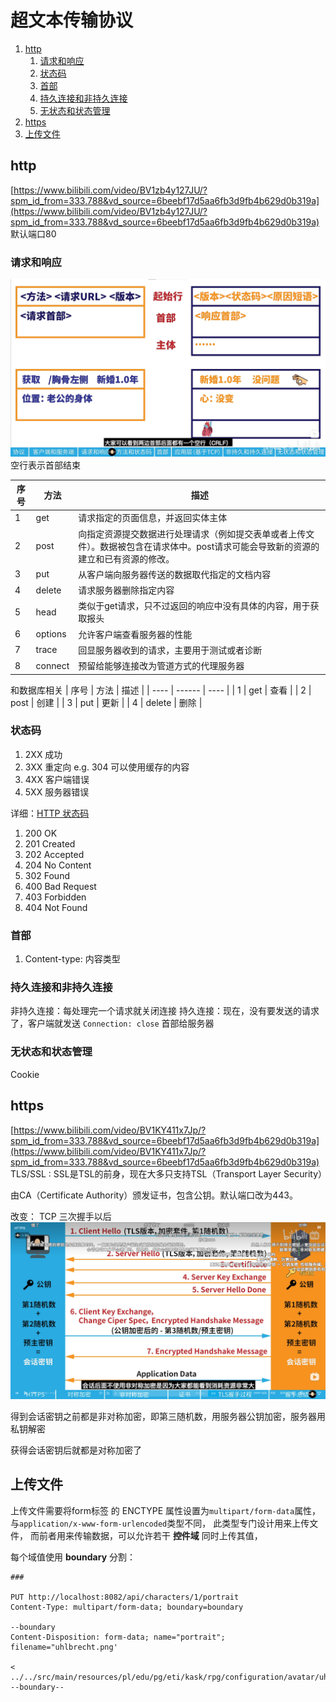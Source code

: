 # 超文本传输协议

1. [http](#http)
   1. [请求和响应](#请求和响应)
   2. [状态码](#状态码)
   3. [首部](#首部)
   4. [持久连接和非持久连接](#持久连接和非持久连接)
   5. [无状态和状态管理](#无状态和状态管理)
2. [https](#https)
3. [上传文件](#上传文件)


## http
[https://www.bilibili.com/video/BV1zb4y127JU/?spm_id_from=333.788&vd_source=6beebf17d5aa6fb3d9fb4b629d0b319a](https://www.bilibili.com/video/BV1zb4y127JU/?spm_id_from=333.788&vd_source=6beebf17d5aa6fb3d9fb4b629d0b319a)
默认端口80
### 请求和响应
![](2022-11-01-13-44-43.png)
空行表示首部结束

| 序号 | 方法    | 描述                                                                                                                                 |
| ---- | ------- | ------------------------------------------------------------------------------------------------------------------------------------ |
| 1    | get     | 请求指定的页面信息，并返回实体主体                                                                                                   |
| 2    | post    | 向指定资源提交数据进行处理请求（例如提交表单或者上传文件）。数据被包含在请求体中。post请求可能会导致新的资源的建立和已有资源的修改。 |
| 3    | put     | 从客户端向服务器传送的数据取代指定的文档内容                                                                                         |
| 4    | delete  | 请求服务器删除指定内容                                                                                                               |
| 5    | head    | 类似于get请求，只不过返回的响应中没有具体的内容，用于获取报头                                                                        |
| 6    | options | 允许客户端查看服务器的性能                                                                                                           |
| 7    | trace   | 回显服务器收到的请求，主要用于测试或者诊断                                                                                           |
| 8    | connect | 预留给能够连接改为管道方式的代理服务器                                                                                               |

和数据库相关
| 序号 | 方法   | 描述 |
| ---- | ------ | ---- |
| 1    | get    | 查看 |
| 2    | post   | 创建 |
| 3    | put    | 更新 |
| 4    | delete | 删除 |

### 状态码
1. 2XX 成功
2. 3XX 重定向 e.g. 304 可以使用缓存的内容
3. 4XX 客户端错误
4. 5XX 服务器错误

详细：[HTTP 状态码](https://www.runoob.com/http/http-status-codes.html)
1. 200	OK
2. 201	Created
3. 202	Accepted
4. 204	No Content
5. 302	Found
6. 400	Bad Request
7. 403	Forbidden
8. 404	Not Found


### 首部
1. Content-type: 内容类型

### 持久连接和非持久连接
非持久连接：每处理完一个请求就关闭连接
持久连接：现在，没有要发送的请求了，客户端就发送 `Connection: close` 首部给服务器

### 无状态和状态管理
Cookie

## https
[https://www.bilibili.com/video/BV1KY411x7Jp/?spm_id_from=333.788&vd_source=6beebf17d5aa6fb3d9fb4b629d0b319a](https://www.bilibili.com/video/BV1KY411x7Jp/?spm_id_from=333.788&vd_source=6beebf17d5aa6fb3d9fb4b629d0b319a)
TLS/SSL : SSL是TSL的前身，现在大多只支持TSL（Transport Layer Security）

由CA（Certificate Authority）颁发证书，包含公钥。默认端口改为443。

改变：
TCP 三次握手以后
![](2022-11-01-15-13-40.png)

得到会话密钥之前都是非对称加密，即第三随机数，用服务器公钥加密，服务器用私钥解密

获得会话密钥后就都是对称加密了

## 上传文件
上传文件需要将form标签 的 ENCTYPE 属性设置为`multipart/form-data`属性， 与`application/x-www-form-urlencoded`类型不同， 此类型专门设计用来上传文件， 而前者用来传输数据，可以允许若干 **控件域** 同时上传其值，

每个域值使用 **boundary** 分割：
```http
###

PUT http://localhost:8082/api/characters/1/portrait
Content-Type: multipart/form-data; boundary=boundary

--boundary
Content-Disposition: form-data; name="portrait"; filename="uhlbrecht.png'

< ../../src/main/resources/pl/edu/pg/eti/kask/rpg/configuration/avatar/uhlbrecht.png
--boundary--
```
